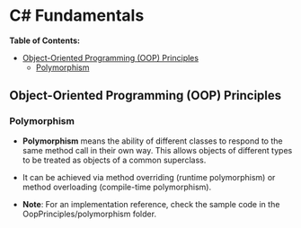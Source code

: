 # **C# Fundamentals**

**Table of Contents:**

- [Object-Oriented Programming (OOP) Principles](#oop-principles)
  - [Polymorphism](#polymorphism)

## **Object-Oriented Programming (OOP) Principles**

### Polymorphism

- **Polymorphism** means the ability of different classes to respond to the same method call in their own way. This allows objects of different types to be treated as objects of a common superclass.

- It can be achieved via method overriding (runtime polymorphism) or method overloading (compile-time polymorphism).

- **Note**: For an implementation reference, check the sample code in the OopPrinciples/polymorphism folder.